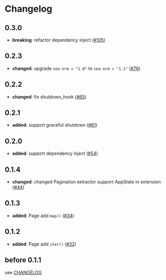 # Changelog

## 0.3.0

- **breaking**: refactor dependency inject ([#105])

[#105]: https://github.com/spring-rs/spring-rs/pull/105

## 0.2.3

- **changed**: upgrade `sea-orm = "1.0"` to `sea-orm = "1.1"` ([#76])

[#76]: https://github.com/spring-rs/spring-rs/pull/76

## 0.2.2

- **changed**: fix shutdown_hook ([#65])

[#65]: https://github.com/spring-rs/spring-rs/pull/65

## 0.2.1

- **added**: support graceful shutdown ([#61])

[#61]: https://github.com/spring-rs/spring-rs/pull/61

## 0.2.0

- **added**: support dependency inject ([#54])

[#54]: https://github.com/spring-rs/spring-rs/pull/54

## 0.1.4

- **changed**: changed Pagination extractor support AppState in extension ([#44])

[#44]: https://github.com/spring-rs/spring-rs/pull/44

## 0.1.3

- **added**: Page add `map()` ([#34])

[#34]: https://github.com/spring-rs/spring-rs/pull/34

## 0.1.2

- **added**: Page add `iter()` ([#32])

[#32]: https://github.com/spring-rs/spring-rs/pull/31

## before 0.1.1

see [CHANGELOG](../CHANGELOG.md)